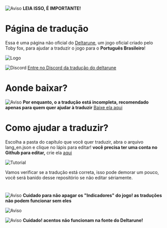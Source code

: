 ![Aviso](https://cdn1.iconfinder.com/data/icons/CrystalClear/32x32/actions/messagebox_warning.png) **LEIA ISSO, É IMPORTANTE!**

# Página de tradução
Essa é uma página não oficial do [Deltarune](http://deltarune.com/), um jogo oficial criado pelo Toby fox, para ajudar a traduzir o jogo para o **Português Brasileiro**!

![Logo](https://i.imgur.com/Y7ym2mk.png)

![Discord](https://static.filehorse.com/icons/messaging-and-chat/discord-icon-32.png) [Entre no Discord da tradução do deltarune](https://discord.gg/MBXUw8z)

# Aonde baixar?

![Aviso](https://cdn1.iconfinder.com/data/icons/CrystalClear/32x32/actions/messagebox_warning.png) **Por enquanto, o a tradução está incompleta, recomendado apenas para quem quer ajudar à traduzir** [Baixe ela aqui](https://github.com/Gamepreie/deltarune-traducao/archive/master.zip)

# Como ajudar a traduzir?
Escolha a pasta do capítulo que você quer traduzir, abra o arquivo lang_en.json e clique no lápis para editar! **você precisa ter uma conta no Github para editar,** crie ela [aqui](https://github.com/join)

![Tutorial](https://i.imgur.com/xf67rDv.png)

Vamos verificar se a tradução está correta, isso pode demorar um pouco, você será banido desse repositório se não editar sériamente.
#
![Aviso](https://cdn1.iconfinder.com/data/icons/CrystalClear/32x32/actions/messagebox_warning.png) **Cuidado para não apagar os "Indicadores" do jogo! as traduções não podem funcionar sem eles**

![Aviso](https://i.imgur.com/CUZkfv8.png)

![Aviso](https://cdn1.iconfinder.com/data/icons/CrystalClear/32x32/actions/messagebox_warning.png) **Cuidado! acentos não funcionam na fonte do Deltarune!**


